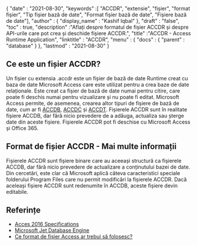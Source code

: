 {
  "date" : "2021-08-30",
  "keywords" :[ "ACCDR", "extensie", "fișier", "format fișier", "Tip fișier bază de date", "Format fișier bază de date", "Fișiere bază de date"],
  "author" : {
    "display_name" : "Kashif Iqbal"
},
  "draft" : "false",
  "toc" : true,
  "description" :"Aflați despre formatul de fișier ACCDR și despre API-urile care pot crea și deschide fișiere ACCDR.",
  "title" :"ACCDR - Access Runtime Application",
  "linktitle" : "ACCDR",
  "menu" : {
    "docs" : {
      "parent" : "database"
}
},
  "lastmod" : "2021-08-30"
}

## Ce este un fișier ACCDR?

Un fișier cu extensia .accdr este un fișier de bază de date Runtime creat cu baza de date Microsoft Access care este utilizat pentru a crea baze de date relaționale. Este creat ca fișier de bază de date numai pentru citire, care poate fi deschis numai pentru vizualizare și nu poate fi editat. Microsoft Access permite, de asemenea, crearea altor tipuri de fișiere de bază de date, cum ar fi [ACCDB](/ro/database/accdb/), [ACCDC](/ro/database/accdc/) și [ACCDT](/ro/database/accdt/). Fișierele ACCDR sunt în realitate fișiere ACCDB, dar fără nicio prevedere de a adăuga, actualiza sau șterge date din aceste fișiere. Fișierele ACCDR pot fi deschise cu Microsoft Access și Office 365.

## Format de fișier ACCDR - Mai multe informații

Fișierele ACCDR sunt fișiere binare care au aceeași structură ca fișierele ACCDB, dar fără nicio prevedere de actualizare a conținutului bazei de date. Din cercetări, este clar că Microsoft aplică câteva caracteristici speciale folderului Program Files care nu permit modificări la fișierele ACCDR. Dacă aceleași fișiere ACCDR sunt redenumite în ACCDB, aceste fișiere devin editabile.

## Referințe

* [Acces 2016 Specifications](https://support.microsoft.com/en-us/office/access-specifications-0cf3c66f-9cf2-4e32-9568-98c1025bb47c?ui=en-us&rs=en-us&ad=us)
* [Microsoft Jet Database Engine](https://en.wikipedia.org/wiki/Microsoft_Jet_Database_Engine)
* [Ce format de fișier Access ar trebui să folosesc?](https://support.microsoft.com/en-us/office/which-access-file-format-should-i-use-012d9ab3-d14c-479e-b617-be66f9070b41)


